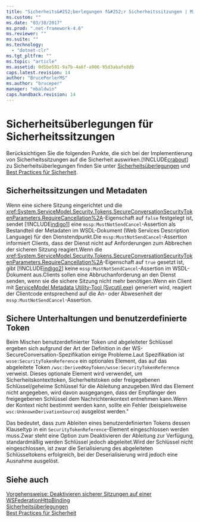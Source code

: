 ```yaml
---
title: "Sicherheits&#252;berlegungen f&#252;r Sicherheitssitzungen | Microsoft Docs"
ms.custom: ""
ms.date: "03/30/2017"
ms.prod: ".net-framework-4.6"
ms.reviewer: ""
ms.suite: ""
ms.technology: 
  - "dotnet-clr"
ms.tgt_pltfrm: ""
ms.topic: "article"
ms.assetid: 0d5be591-9a7b-4a6f-a906-95d3abafe8db
caps.latest.revision: 14
author: "BrucePerlerMS"
ms.author: "bruceper"
manager: "mbaldwin"
caps.handback.revision: 14
---
```

# Sicherheits&#252;berlegungen f&#252;r Sicherheitssitzungen
Berücksichtigen Sie die folgenden Punkte, die sich bei der Implementierung von Sicherheitssitzungen auf die Sicherheit auswirken.[!INCLUDE[crabout](../../../../includes/crabout-md.md)] zu Sicherheitsüberlegungen finden Sie unter [Sicherheitsüberlegungen](../../../../docs/framework/wcf/feature-details/security-considerations-in-wcf.md) und [Best Practices für Sicherheit](../../../../docs/framework/wcf/feature-details/best-practices-for-security-in-wcf.md).  
  
## Sicherheitssitzungen und Metadaten  
 Wenn eine sichere Sitzung eingerichtet und die <xref:System.ServiceModel.Security.Tokens.SecureConversationSecurityTokenParameters.RequireCancellation%2A>\-Eigenschaft auf `false` festgelegt ist, sendet [!INCLUDE[indigo1](../../../../includes/indigo1-md.md)] eine `mssp:MustNotSendCancel`\-Assertion als Bestandteil der Metadaten im WSDL\-Dokument \(Web Services Description Language\) für den Dienstendpunkt.Die `mssp:MustNotSendCancel`\-Assertion informiert Clients, dass der Dienst nicht auf Anforderungen zum Abbrechen der sicheren Sitzung reagiert.Wenn die <xref:System.ServiceModel.Security.Tokens.SecureConversationSecurityTokenParameters.RequireCancellation%2A>\-Eigenschaft auf `true` gesetzt ist, gibt [!INCLUDE[indigo2](../../../../includes/indigo2-md.md)] keine `mssp:MustNotSendCancel`\-Assertion im WSDL\-Dokument aus.Clients sollen eine Abbruchanforderung an den Dienst senden, wenn sie die sichere Sitzung nicht mehr benötigen.Wenn ein Client mit [ServiceModel Metadata Utility\-Tool \(Svcutil.exe\)](../../../../docs/framework/wcf/servicemodel-metadata-utility-tool-svcutil-exe.md) generiert wird, reagiert der Clientcode entsprechend auf die An\- oder Abwesenheit der `mssp:MustNotSendCancel`\-Assertion.  
  
## Sichere Unterhaltungen und benutzerdefinierte Token  
 Beim Mischen benutzerdefinierter Token und abgeleiteter Schlüssel ergeben sich aufgrund der Art der Definition in der WS\-SecureConversation\-Spezifikation einige Probleme.Laut Spezifikation ist `wsse:SecurityTokenReference` ein optionales Element, das auf das abgeleitete Token `/wsc:DerivedKeyToken/wsse:SecurityTokenReference` verweist. Dieses optionale Element wird verwendet, um Sicherheitskontexttoken, Sicherheitstoken oder freigegebenen Schlüssel\/geheime Schlüssel für die Ableitung anzugeben.Wird das Element nicht angegeben, wird davon ausgegangen, dass der Empfänger den freigegebenen Schlüssel dem Nachrichtenkontext entnehmen kann.Wenn der Kontext nicht bestimmt werden kann, sollte ein Fehler \(beispielsweise `wsc:UnknownDerivationSource`\) ausgelöst werden."  
  
 Das bedeutet, dass zum Ableiten eines benutzerdefinierten Tokens dessen Klauseltyp in ein `SecurityTokenReference`\-Element eingeschlossen werden muss.Zwar steht eine Option zum Deaktivieren der Ableitung zur Verfügung, standardmäßig werden Schlüssel jedoch abgeleitet.Wird der Schlüssel nicht eingeschlossen, ist zwar die Serialisierung des abgeleiteten Schlüsseltokens erfolgreich, bei der Deserialisierung wird jedoch eine Ausnahme ausgelöst.  
  
## Siehe auch  
 [Vorgehensweise: Deaktivieren sicherer Sitzungen auf einer WSFederationHttpBinding](../../../../docs/framework/wcf/feature-details/how-to-disable-secure-sessions-on-a-wsfederationhttpbinding.md)   
 [Sicherheitsüberlegungen](../../../../docs/framework/wcf/feature-details/security-considerations-in-wcf.md)   
 [Best Practices für Sicherheit](../../../../docs/framework/wcf/feature-details/best-practices-for-security-in-wcf.md)